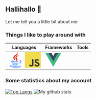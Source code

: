 ## Hallihallo 👋
Let me tell you a little bit about me

### Things I like to play around with

| Languages               | Frameworks           | Tools            |
| ----------------------- | -------------------- | -----------------|
| ![Java](https://github.com/MasterEvarior/MasterEvarior/blob/main/icons/java.png) ![JavaScript](https://github.com/MasterEvarior/MasterEvarior/blob/main/icons/javascript.png) | ![VueJs](https://github.com/MasterEvarior/MasterEvarior/blob/main/icons/vue.png) |  |

### Some statistics about my account

[![Top Langs](https://github-readme-stats.vercel.app/api/top-langs/?username=MasterEvarior)](https://github.com/anuraghazra/github-readme-stats)
![My github stats](https://github-readme-stats.vercel.app/api?username=MasterEvarior&show_icons=true)
